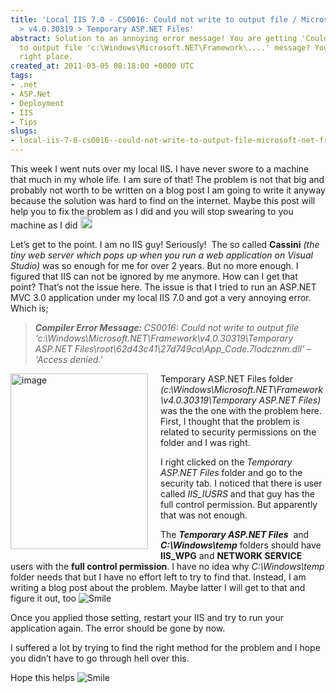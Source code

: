 ```yaml
---
title: 'Local IIS 7.0 - CS0016: Could not write to output file / Microsoft.Net > Framework
  > v4.0.30319 > Temporary ASP.NET Files'
abstract: Solution to an annoying error message! You are getting 'Could not write
  to output file 'c:\Windows\Microsoft.NET\Framework\....' message? You are at the
  right place.
created_at: 2011-03-05 08:18:00 +0000 UTC
tags:
- .net
- ASP.Net
- Deployment
- IIS
- Tips
slugs:
- local-iis-7-0-cs0016--could-not-write-to-output-file-microsoft-net-framework-v4-0-30319-temporary-asp-net-files
---
```


<p>This week I went nuts over my local IIS. I have never swore to a machine that much in my whole life. I am sure of that! The problem is not that big and probably not worth to be written on a blog post I am going to write it anyway because the solution was hard to find on the internet. Maybe this post will help you to fix the problem as I did and you will stop swearing to you machine as I did <img height="19" width="19" src="http://tugberkugurlu.com/Content/Images/UploadedByAuthors/wlw/CS0016-Could-not-write-to-output-file_10928/wlEmoticon-smile.png" alt="Smile" style="border-style: none;" /></p>
<p>Let&rsquo;s get to the point. I am no IIS guy! Seriously!&nbsp; The so called <strong>Cassini</strong> <em>(the tiny web server which pops up when you run a web application on Visual Studio)</em> was so enough for me for over 2 years. But no more enough. I figured that IIS can not be ignored by me anymore. How can I get that point? That&rsquo;s not the issue here. The issue is that I tried to run an ASP.NET MVC 3.0 application under my local IIS 7.0 and got a very annoying error. Which is;</p>
<blockquote>
<p><em><b>Compiler Error Message: </b>CS0016: Could not write to output file 'c:\Windows\Microsoft.NET\Framework\v4.0.30319\Temporary ASP.NET Files\root\62d43c41\27d749ca\App_Code.7lodcznm.dll' &ndash; 'Access denied.'</em></p>
</blockquote>
<p><a href="http://tugberkugurlu.com/Content/Images/UploadedByAuthors/wlw/CS0016-Could-not-write-to-output-file_10928/image.png"><img height="281" width="220" src="http://tugberkugurlu.com/Content/Images/UploadedByAuthors/wlw/CS0016-Could-not-write-to-output-file_10928/image_thumb.png" align="left" alt="image" border="0" title="image" style="background-image: none; margin: 0px 20px 10px 0px; padding-left: 0px; padding-right: 0px; display: inline; float: left; padding-top: 0px; border-width: 0px;" /></a>Temporary ASP.NET Files folder <em>(c:\Windows\Microsoft.NET\Framework\v4.0.30319\Temporary ASP.NET Files)</em> was the the one with the problem here. First, I thought that the problem is related to security permissions on the folder and I was right.</p>
<p>I right clicked on the <em>Temporary ASP.NET Files</em> folder and go to the security tab. I noticed that there is user called <em>IIS_IUSRS</em> and that guy has the full control permission. But apparently that was not enough.</p>
<p>The <em><strong>Temporary ASP.NET Files</strong>&nbsp; </em>and <em><strong>C:\Windows\temp</strong></em> folders should have <strong>IIS_WPG</strong> and <strong>NETWORK SERVICE</strong> users with the <strong>full control permission</strong>. I have no idea why <em>C:\Windows\temp</em> folder needs that but I have no effort left to try to find that. Instead, I am writing a blog post about the problem. Maybe latter I will get to that and figure it out, too <img src="http://tugberkugurlu.com/Content/Images/UploadedByAuthors/wlw/CS0016-Could-not-write-to-output-file_10928/wlEmoticon-smile.png" alt="Smile" class="wlEmoticon wlEmoticon-smile" style="border-style: none;" /></p>
<p>Once you applied those setting, restart your IIS and try to run your application again. The error should be gone by now.</p>
<p>I suffered a lot by trying to find the right method for the problem and I hope you didn&rsquo;t have to go through hell over this.</p>
<p>Hope this helps <img src="http://tugberkugurlu.com/Content/Images/UploadedByAuthors/wlw/CS0016-Could-not-write-to-output-file_10928/wlEmoticon-smile.png" alt="Smile" class="wlEmoticon wlEmoticon-smile" style="border-style: none;" /></p>
